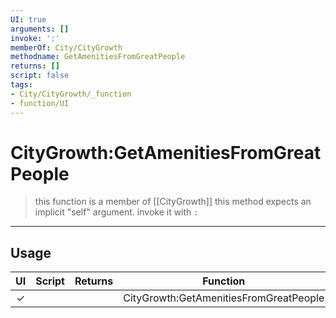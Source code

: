 ```yaml
---
UI: true
arguments: []
invoke: ':'
memberOf: City/CityGrowth
methodname: GetAmenitiesFromGreatPeople
returns: []
script: false
tags:
- City/CityGrowth/_function
- function/UI
---
```

# CityGrowth:GetAmenitiesFromGreatPeople
> this function is a member of [[CityGrowth]]
> this method expects an implicit "self" argument. invoke it with `:`
-----
## Usage
|  UI | Script | Returns | Function | Arguments |
|:---:|:------:|-------:|:--------:|:---------|
|✓| ||CityGrowth:GetAmenitiesFromGreatPeople||
